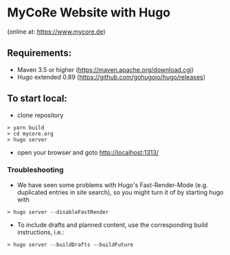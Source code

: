# MyCoRe Website with Hugo
(online at: https://www.mycore.de)

## Requirements:
 - Maven 3.5 or higher (https://maven.apache.org/download.cgi)
 - Hugo extended 0.89 (https://github.com/gohugoio/hugo/releases)


## To start local:

 - clone repository
 ```
> yarn build
> cd mycore.org
> hugo server
 ```
- open your browser and goto <http://localhost:1313/>
 
 ### Troubleshooting
 - We have seen some problems with Hugo's Fast-Render-Mode (e.g. duplicated entries in site search),
   so you might turn it of by starting hugo with
```
> hugo server --disableFastRender
```
 - To include drafts and planned content, use the corresponding build instructions, i.e.:
```
> hugo server --buildDrafts --buildFuture
```
 
